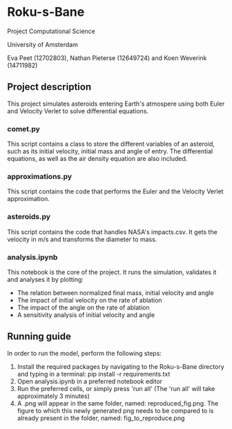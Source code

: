 # Roku-s-Bane
Project Computational Science

University of Amsterdam

Eva Peet (12702803), Nathan Pieterse (12649724) and Koen Weverink (14711982)


## Project description
This project simulates asteroids entering Earth's atmospere using both Euler and Velocity Verlet to solve differential equations.

### comet.py
This script contains a class to store the different variables of an asteroid, such as its initial velocity, initial mass and angle of entry. The differential equations, as well as the air density equation are also included.

### approximations.py
This script contains the code that performs the Euler and the Velocity Verlet approximation.

### asteroids.py
This script contains the code that handles NASA's impacts.csv. It gets the velocity in m/s and transforms the diameter to mass.

### analysis.ipynb
This notebook is the core of the project. It runs the simulation, validates it and analyses it by plotting:
- The relation between normalized final mass, initial velocity and angle
- The impact of initial velocity on the rate of ablation
- The impact of the angle on the rate of ablation
- A sensitivity analysis of initial velocity and angle

## Running guide
In order to run the model, perform the following steps:

1. Install the required packages by navigating to the Roku-s-Bane directory and typing in a terminal: pip install -r requirements.txt
2. Open analysis.ipynb in a preferred notebook editor
3. Run the preferred cells, or simply press 'run all' (The 'run all' will take approximately 3 minutes)
4. A .png will appear in the same folder, named: reproduced_fig.png. The figure to which this newly generated png needs to be compared to is already present in the folder, named: fig_to_reproduce.png